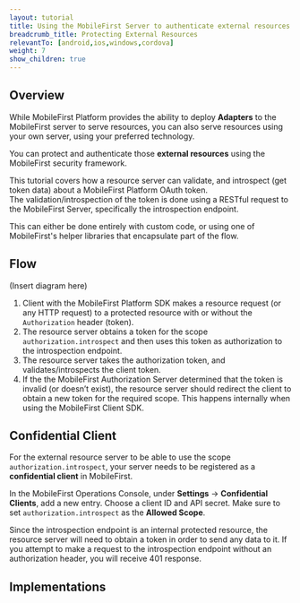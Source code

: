 ```yaml
---
layout: tutorial
title: Using the MobileFirst Server to authenticate external resources
breadcrumb_title: Protecting External Resources
relevantTo: [android,ios,windows,cordova]
weight: 7
show_children: true
---
```

## Overview
While MobileFirst Platform provides the ability to deploy **Adapters** to the MobileFirst server to serve resources, you can also serve resources using your own server, using your preferred technology.

You can protect and authenticate those **external resources** using the MobileFirst security framework.

This tutorial covers how a resource server can validate, and introspect (get token data) about a MobileFirst Platform OAuth token.  
The validation/introspection of the token is done using a RESTful request to the MobileFirst Server, specifically the introspection endpoint.

This can either be done entirely with custom code, or using one of MobileFirst's helper libraries that encapsulate part of the flow.

## Flow
(Insert diagram here)

1. Client with the MobileFirst Platform SDK makes a resource request (or any HTTP request) to a protected resource with or without the `Authorization` header (token).
2. The resource server obtains a token for the scope `authorization.introspect` and then uses this token as authorization to the introspection endpoint.
3. The resource server takes the authorization token, and validates/introspects the client token.
4. If the the MobileFirst Authorization Server determined that the token is invalid (or doesn’t exist), the resource server should redirect the client to obtain a new token for the required scope. This happens internally when using the MobileFirst Client SDK.

## Confidential Client
For the external resource server to be able to use the scope `authorization.introspect`, your server needs to be registered as a **confidential client** in MobileFirst.

In the MobileFirst Operations Console, under **Settings** → **Confidential Clients**, add a new entry. Choose a client ID and API secret. Make sure to set `authorization.introspect` as the **Allowed Scope**.

Since the introspection endpoint is an internal protected resource, the resource server will need to obtain a token in order to send any data to it. If you attempt to make a request to the introspection endpoint without an authorization header, you will receive 401 response.

## Implementations
